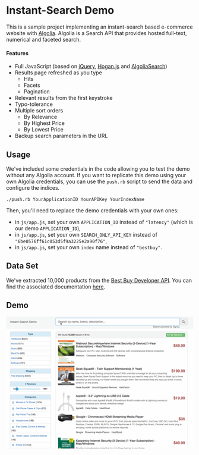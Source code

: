Instant-Search Demo
====================

This is a sample project implementing an instant-search based e-commerce website with [Algolia](http://www.algolia.com). Algolia is a Search API that provides hosted full-text, numerical and faceted search.

#### Features
 * Full JavaScript (based on [jQuery](http://jquery.com/), [Hogan.js](http://twitter.github.io/hogan.js/) and [AlgoliaSearch](https://github.com/algolia/algoliasearch-client-js))
 * Results page refreshed as you type
   * Hits
   * Facets
   * Pagination
 * Relevant results from the first keystroke
 * Typo-tolerance
 * Multiple sort orders
   * By Relevance
   * By Highest Price
   * By Lowest Price
 * Backup search parameters in the URL

Usage
------
We've included some credentials in the code allowing you to test the demo without any Algolia account. If you want to replicate this demo using your own Algolia credentials, you can use the ```push.rb``` script to send the data and configure the indices.

```
./push.rb YourApplicationID YourAPIKey YourIndexName
```

Then, you'll need to replace the demo credentials with your own ones:
 - in ```js/app.js```, set your own ```APPLICATION_ID``` instead of ```"latency"``` (which is our demo ```APPLICATION_ID```),
 - in ```js/app.js```, set your own ```SEARCH_ONLY_API_KEY``` instead of ```"6be0576ff61c053d5f9a3225e2a90f76"```,
 - in ```js/app.js```, set your own ```index``` name instead of ```"bestbuy"```.

Data Set
---------
We've extracted 10,000 products from the [Best Buy Developer API](https://developer.bestbuy.com). You can find the associated documentation [here](https://developer.bestbuy.com/documentation/products-api).


Demo
-----

![Instant search](instant-search.gif)
